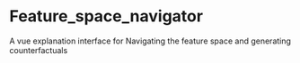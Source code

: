 # Feature_space_navigator
A vue explanation interface for Navigating the feature space and generating counterfactuals
